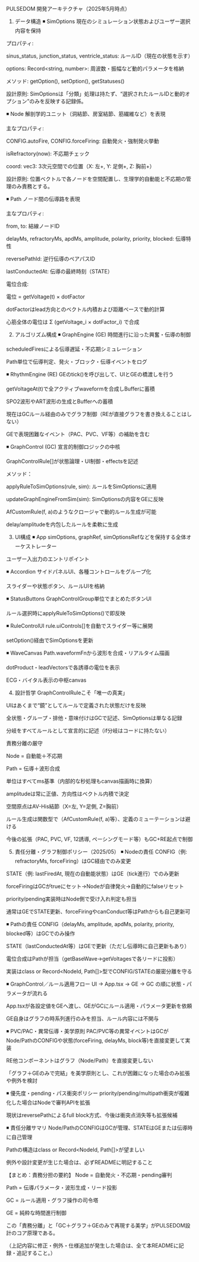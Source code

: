 PULSEDOM 開発アーキテクチャ（2025年5月時点）
1. データ構造
◾️ SimOptions
現在のシミュレーション状態およびユーザー選択内容を保持

プロパティ:

sinus_status, junction_status, ventricle_status: ルールID（現在の状態を示す）

options: Record<string, number>: 周波数・振幅など動的パラメータを格納

メソッド:
getOption(), setOption(), getStatuses()

設計原則:
SimOptionsは「分類」処理は持たず、“選択されたルールIDと動的オプション”のみを反映する記録係。

◾️ Node
解剖学的ユニット（洞結節、房室結節、筋繊維など）を表現

主なプロパティ:

CONFIG.autoFire, CONFIG.forceFiring: 自動発火・強制発火挙動

isRefractory(now): 不応期チェック

coord: vec3: 3次元空間での位置（X: 左+, Y: 足側+, Z: 胸前+）

設計原則:
位置ベクトルで各ノードを空間配置し、生理学的自動能と不応期の管理のみ責務とする。

◾️ Path
ノード間の伝導路を表現

主なプロパティ:

from, to: 結線ノードID

delayMs, refractoryMs, apdMs, amplitude, polarity, priority, blocked: 伝導特性

reversePathId: 逆行伝導のペアパスID

lastConductedAt: 伝導の最終時刻（STATE）

電位合成:

電位 = getVoltage(t) × dotFactor

dotFactorはlead方向とのベクトル内積および距離ベースで動的計算

心筋全体の電位は Σ (getVoltage_i × dotFactor_i) で合成

2. アルゴリズム構成
◾️ GraphEngine (GE)
時間進行に沿った興奮・伝導の制御

scheduledFiresによる伝導遅延・不応期シミュレーション

Path単位で伝導判定、発火・ブロック・伝導イベントをログ


◾️ RhythmEngine (RE)
GEのtick()を呼び出して、UIとGEの橋渡しを行う

getVoltageAt(t)で全アクティブwaveformを合成しBufferに蓄積

SPO2波形やART波形の生成とBufferへの蓄積

現在はGCルール経由のみでグラフ制御（REが直接グラフを書き換えることはしない）

GEで表現困難なイベント（PAC、PVC、VF等）の補助を含む

◾️ GraphControl (GC)
宣言的制御ロジックの中核

GraphControlRule[]が状態論理・UI制御・effectsを記述

メソッド：

applyRuleToSimOptions(rule, sim): ルールをSimOptionsに適用

updateGraphEngineFromSim(sim): SimOptionsの内容をGEに反映

AfCustomRule(f, a)のようなクロージャで動的ルール生成が可能

delay/amplitudeを内包したルールを柔軟に生成

3. UI構成
◾️ App
simOptions, graphRef, simOptionsRefなどを保持する全体オーケストレーター

ユーザー入出力のエントリポイント

◾️ Accordion
サイドパネルUI、各種コントロールをグループ化

スライダーや状態ボタン、ルールUIを格納

◾️ StatusButtons
GraphControlGroup単位でまとめたボタンUI

ルール選択時にapplyRuleToSimOptions()で即反映

◾️ RuleControlUI
rule.uiControls[]を自動でスライダー等に展開

setOption()経由でSimOptionsを更新

◾️ WaveCanvas
Path.waveformFnから波形を合成・リアルタイム描画

dotProduct・leadVectorsで各誘導の電位を表示

ECG・バイタル表示の中枢canvas

4. 設計哲学
GraphControlRuleこそ「唯一の真実」

UIはあくまで“鏡”としてルールで定義された状態だけを反映

全状態・グループ・排他・意味付けはGCで記述、SimOptionsは単なる記録

分岐をすべてルールとして宣言的に記述（if分岐はコードに持たない）

責務分離の厳守

Node = 自動能＋不応期

Path = 伝導＋波形合成

単位はすべてms基準（内部的な秒処理もcanvas描画時に換算）

amplitudeは常に正値、方向性はベクトル内積で決定

空間原点はAV-His結節（X=左, Y=足側, Z=胸前）

ルール生成は関数型で（AfCustomRule(f, a)等）、定義のミューテーションは避ける

今後の拡張（PAC, PVC, VF, 12誘導, ペーシングモード等）もGC+RE起点で制御

5. 責任分離・グラフ制御ポリシー（2025/05）
◾️ Nodeの責任
CONFIG（例: refractoryMs, forceFiring）はGC経由でのみ変更

STATE（例: lastFiredAt, 現在の自動能状態）はGE（tick進行）でのみ更新

forceFiringはGCがtrueにセット→Nodeが自律発火→自動的にfalseリセット

priority/pending実装時はNode側で受け入れ判定も担当

通常はGEでSTATE更新、forceFiringやcanConduct等はPathからも自己更新可

◾️ Pathの責任
CONFIG（delayMs, amplitude, apdMs, polarity, priority, blocked等）はGCでのみ操作

STATE（lastConductedAt等）はGEで更新（ただし伝導時に自己更新もあり）

電位合成はPathが担当（getBaseWave→getVoltagesで各リードに投影）

実装はclass or Record<NodeId, Path[]>型でCONFIG/STATEの厳密分離を守る

◾️ GraphControl／ルール適用フロー
UI → App.tsx → GE → GC の順に状態・パラメータが流れる

App.tsxが各設定値をGEへ渡し、GEがGCにルール適用・パラメータ更新を依頼

GE自身はグラフの時系列進行のみを担当、ルール内容には不関与

◾️ PVC/PAC・異常伝導・美学原則
PAC/PVC等の異常イベントはGCがNode/PathのCONFIGや状態(forceFiring, delayMs, block等)を直接変更して実装

RE他コンポーネントはグラフ（Node/Path）を直接変更しない

「グラフ＋GEのみで完結」を美学原則とし、これが困難になった場合のみ拡張や例外を検討

◾️ 優先度・pending・パス衝突ポリシー
priority/pending/multipath衝突が複雑化した場合はNodeで審判APIを拡張

現状はreversePathによるfull block方式、今後は衝突点消失等も拡張候補

◾️ 責任分離サマリ
Node/PathのCONFIGはGCが管理、STATEはGEまたは伝導時に自己管理

Pathの構造はclass or Record<NodeId, Path[]>が望ましい

例外や設計変更が生じた場合は、必ずREADMEに明記すること

【まとめ：責務分担の要約】
Node = 自動発火・不応期・pending審判

Path = 伝導パラメータ・波形生成・リード投影

GC = ルール適用・グラフ操作の司令塔

GE = 純粋な時間進行制御

この「責務分離」と「GC＋グラフ＋GEのみで再現する美学」がPULSEDOM設計のコア原理である。

（上記内容に修正・例外・仕様追加が発生した場合は、全て本READMEに記録・追記すること。）